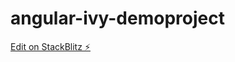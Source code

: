 # angular-ivy-demoproject

[Edit on StackBlitz ⚡️](https://stackblitz.com/edit/angular-ivy-demoproject)